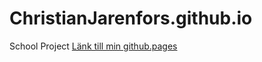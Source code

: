 # ChristianJarenfors.github.io
School Project
<a href="http////:ChristianJarenfors.github.io">Länk till min github.pages</a>
